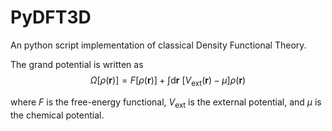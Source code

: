 # PyDFT3D
An python script implementation of classical Density Functional Theory.

The grand potential is written as 
$$ \Omega[\rho(\boldsymbol{r})] = F[\rho(\boldsymbol{r})] + \int \text{d}\boldsymbol{r}\ \left[ V_\text{ext}(\boldsymbol{r}) - \mu \right]\rho(\boldsymbol{r})$$

where $F$ is the free-energy functional, $V_\text{ext}$ is the external potential, and $\mu$ is the chemical potential. 